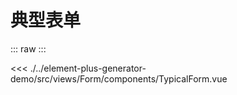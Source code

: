 <script setup>
import TypicalForm from './../../../element-plus-generator-demo/src/views/Form/components/TypicalForm.vue'
</script>

# 典型表单

<div class="code">

::: raw
<TypicalForm/>
:::

<<< ./../element-plus-generator-demo/src/views/Form/components/TypicalForm.vue

</div>